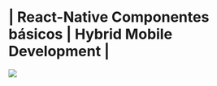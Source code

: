 # | React-Native Componentes básicos | Hybrid Mobile Development |

<img src= "https://img.icons8.com/?size=100&id=43143&format=png&color=000000"/>
